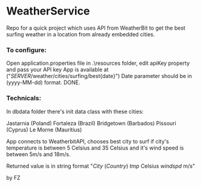 # WeatherService
Repo for a quick project which uses API from WeatherBit 
to get the best surfing weather in a location from already embedded cities.

### To configure:

Open application.properties file in .\resources folder,
edit apiKey property and pass your API key
App is available at ("*SERVER*/weather/cities/surfing/best{date}")
Date parameter should be in (yyyy-MM-dd) format.
DONE.

### Technicals:
In dbdata folder there's init data class with these cities:

Jastarnia (Poland)
Fortaleza (Brazil)
Bridgetown (Barbados)
Pissouri (Cyprus)
Le Morne (Mauritius)

App connects to WeatherbitAPI, chooses best city to surf if city's temperature is between 5 Celsius and 35 Celsius
and it's wind speed is between 5m/s and 18m/s.


Returned value is in string format "*City* (*Country*) *tmp* Celsius *windspd* m/s"



by FZ
